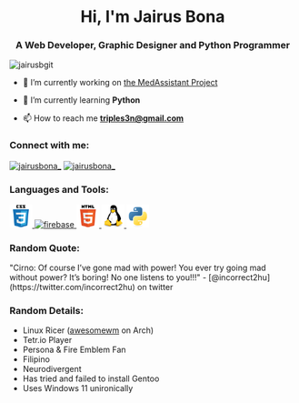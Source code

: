 <h1 align="center">Hi, I'm Jairus Bona</h1>
<h3 align="center">A Web Developer, Graphic Designer and Python Programmer</h3>

<p align="left"> <img src="https://komarev.com/ghpvc/?username=jairusbgit&label=Profile%20views&color=0e75b6&style=flat" alt="jairusbgit" /> </p>

- 🔭 I’m currently working on [the MedAssistant Project](https://github.com/JairusBGit/MedAssistant)

- 🌱 I’m currently learning **Python**

- 📫 How to reach me **triples3n@gmail.com**

<h3 align="left">Connect with me:</h3>
<p align="left">
<a href="https://twitter.com/jairusbona_" target="blank"><img align="center" src="https://raw.githubusercontent.com/rahuldkjain/github-profile-readme-generator/master/src/images/icons/Social/twitter.svg" alt="jairusbona_" height="30" width="40" /></a>
<a href="https://www.behance.net/jairusbona_" target="blank"><img align="center" src="https://raw.githubusercontent.com/rahuldkjain/github-profile-readme-generator/master/src/images/icons/Social/behance.svg" alt="jairusbona_" height="30" width="40" /></a>
</p>

<h3 align="left">Languages and Tools:</h3>
<p align="left"> <a href="https://www.w3schools.com/css/" target="_blank" rel="noreferrer"> <img src="https://raw.githubusercontent.com/devicons/devicon/master/icons/css3/css3-original-wordmark.svg" alt="css3" width="40" height="40"/> </a> <a href="https://firebase.google.com/" target="_blank" rel="noreferrer"> <img src="https://www.vectorlogo.zone/logos/firebase/firebase-icon.svg" alt="firebase" width="40" height="40"/> </a> <a href="https://www.w3.org/html/" target="_blank" rel="noreferrer"> <img src="https://raw.githubusercontent.com/devicons/devicon/master/icons/html5/html5-original-wordmark.svg" alt="html5" width="40" height="40"/> </a> <a href="https://www.linux.org/" target="_blank" rel="noreferrer"> <img src="https://raw.githubusercontent.com/devicons/devicon/master/icons/linux/linux-original.svg" alt="linux" width="40" height="40"/> </a> <a href="https://www.python.org" target="_blank" rel="noreferrer"> <img src="https://raw.githubusercontent.com/devicons/devicon/master/icons/python/python-original.svg" alt="python" width="40" height="40"/> </a> </p>

<h3 align="left">Random Quote:</h3>
"Cirno: Of course I’ve gone mad with power! You ever try going mad without power? It’s boring! No one listens to you!!!" 
- [@incorrect2hu](https://twitter.com/incorrect2hu) on twitter

<h3 align="left">Random Details:</h3>

- Linux Ricer ([awesomewm](https://github.com/awesomeWM/awesome) on Arch)
- Tetr.io Player
- Persona & Fire Emblem Fan
- Filipino
- Neurodivergent
- Has tried and failed to install Gentoo
- Uses Windows 11 unironically

